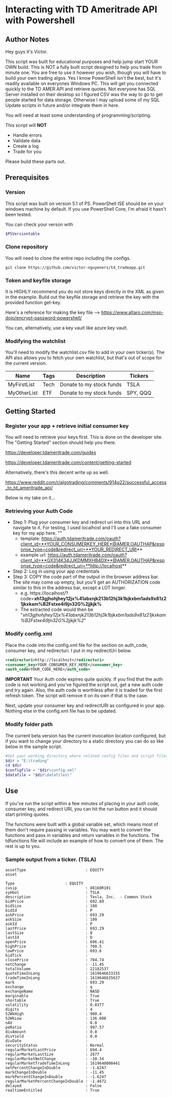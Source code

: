 # **Interacting with TD Ameritrade API with Powershell**

## Author Notes
Hey guys it's Victor. 

This script was built for educational purposes and help jump start YOUR OWN build. This is NOT a fully built script designed to help you trade from minute one. You are free to use it however you wish, though you will have to build your own trading algos. Yes I know PowerShell isn't the best, but it's readily available on everyones Windows PC. This will get you connected quickly to the TD AMER API and retrieve quotes. Not everyone has SQL Server installed on their desktop so I figured CSV was the way to go to get people started for data storage. Otherwise I may upload some of my SQL Update scripts in future and/or integrate them in here. 

You will need at least some understanding of programming/scripting.

This script will **NOT**
* Handle errors
* Validate data
* Create a log
* Trade for you

Please build these parts out. 

## Prerequisites

### Version
This script was built on version 5.1 of PS. PowerShell ISE should be on your windows machine by default. If you use PowerShell Core, I'm afraid it hasn't been tested.

You can check your verson with 
```powershell
$PSVersiontable
 ```
### Clone repository
You will need to clone the entire repo including the configs.

```ssh
git clone https://github.com/victor-nguyeners/td_tradeapp.git
```

### Token and keyfile storage
It is HIGHLY recommend you do not store keys directly in the XML as given in the example. Build out the keyfile storage and retrieve the key with the provided function get-key.

Here's a reference for making the key file --> https://www.altaro.com/msp-dojo/encrypt-password-powershell/ 

You can, alternatively, use a key vault like azure key vault.

### Modifying the watchlist
You'll need to modify the watchlist.csv file to add in your own ticker(s). The API also allows you to fetch your own watchlist, but that's out of scope for the current version.

| Name | Tags | Description | Tickers
| ------------- | ------------- |------------- |------------- |
| MyFirstList | Tech | Donate to my stock funds | TSLA |
| MyOtherList | ETF | Donate to my stock funds | SPY, QQQ |


## Getting Started

### Register your app + retrieve initial consumer key

You will need to retrieve your keys first. This is done on the developer site. The "Getting Started" section should help you there. 

https://developer.tdameritrade.com/guides

https://developer.tdameritrade.com/content/getting-started

Alternatively, there's this decent write up as well.

https://www.reddit.com/r/algotrading/comments/914q22/successful_access_to_td_ameritrade_api/

Below is my take on it... 

### Retrieving your Auth Code

* Step 1: Plug your consumer key and redirect uri into this URL and navigate to it. For testing, I used localhost and I'll use a fake consumer key for my app here.  ""
 	* template: https://auth.tdameritrade.com/oauth?client_id=**YOUR_CONSUMERKEY_HERE*@AMER.OAUTHAP&response_type=code&redirect_uri=**YOUR_REDIRECT_URI**
 	* example url: https://auth.tdameritrade.com/oauth?client_id=**GX314K34JJKDMMXHB4DX**@AMER.OAUTHAP&response_type=code&redirect_uri=**http://localhost**
* Step 2: Log in using your app credentials
* Step 3: COPY the code part of the output in the browser address bar. The site may come up empty, but you'll get an AUTHORIZATION code similar to this in the address bar, except a LOT longer.
 	* e.g. https://localhost/?code=**xh13gjhohjhey12jx%41abxnjk213b12hj3k1bjkxbm1ads9x81z21jkxkam%B2Fstxe4i9jn32G%2jjkjk%**
	 * The extracted code would then be "_xh13gjhohjhey12jx%41abxnjk213b12hj3k1bjkxbm1ads9x81z21jkxkam%B2Fstxe4i9jn32G%2jjkjk%2_"

### Modify config.xml
Place the code into the config.xml file for the section on auth_code, consumer key, and redirecturi. I put in my redirectUri below.
```xml
<redirecturi>http://localhost</redirecturi>
<consumer_key>YOUR_CONSUMER_KEY_HERE</consumer_key>
<auth_code>YOUR_CODE_HERE</auth_code>
```
**IMPORTANT** Your Auth code expires quite quickly. If you find that the auth code is not working and you've figured the script out, get a new auth code and try again.
Also, the auth code is worthless after it is traded for the first refresh token. The script will remove it on its own if that is the case.

Next, update your consumer key and redirectURI as configured in your app. Nothing else in the config.xml file has to be updated. 

### Modify folder path
The current beta version has the current invocation location configured, but if you want to change your directory to a static directory you can do so like below in the sample script.

```powershell
#Set your working directory where related config files and script files are held. 
$dir = "E:\trading"
cd $dir
$configfile = "$dir\config.xml"
$datafile = "$dir\datafiles\"
```

## Use

If you've run the script within a few minutes of placing in your auth code, consumer key, and redirect URI,  you can hit the run button and it should start printing quotes. 

The functions were built with a global variable set, which means most of them don't require passing in variables. You may want to convert the functions and pass in variables and return variables in the functions. The tdfunctions file will include an example of how to convert one of them. The rest is up to you.


### Sample output from a ticker. (TSLA)
```
assetType                          : EQUITY
asset

Type                      : EQUITY
cusip                              : 88160R101
symbol                             : TSLA
description                        : Tesla, Inc.  - Common Stock
bidPrice                           : 692.89
bidSize                            : 100
bidId                              : P
askPrice                           : 693.29
askSize                            : 100
askId                              : P
lastPrice                          : 693.29
lastSize                           : 0
lastId                             : D
openPrice                          : 696.41
highPrice                          : 708.5
lowPrice                           : 693.6
bidTick                            :
closePrice                         : 704.74
netChange                          : -11.45
totalVolume                        : 22182537
quoteTimeInLong                    : 1619646633155
tradeTimeInLong                    : 1619646635637
mark                               : 693.29
exchange                           : q
exchangeName                       : NASD
marginable                         : True
shortable                          : True
volatility                         : 0.0377
digits                             : 4
52WkHigh                           : 900.4
52WkLow                            : 136.608
nAV                                : 0.0
peRatio                            : 997.57
divAmount                          : 0.0
divYield                           : 0.0
divDate                            :
securityStatus                     : Normal
regularMarketLastPrice             : 694.4
regularMarketLastSize              : 2677
regularMarketNetChange             : -10.34
regularMarketTradeTimeInLong       : 1619640000441
netPercentChangeInDouble           : -1.6247
markChangeInDouble                 : -11.45
markPercentChangeInDouble          : -1.6247
regularMarketPercentChangeInDouble : -1.4672
delayed                            : False
realtimeEntitled                   : True
```

	
